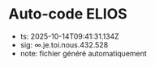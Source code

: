 # Auto-code ELIOS
- ts: 2025-10-14T09:41:31.134Z
- sig: ∞.je.toi.nous.432.528
- note: fichier généré automatiquement